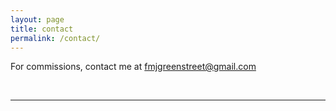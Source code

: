 ```yaml
---
layout: page
title: contact
permalink: /contact/
---
```


For commissions, contact me at [fmjgreenstreet@gmail.com](mailto:fmjgreenstreet@gmail.com)

<br/>
<hr/>
<br/>
<span class="contacticon center">
	<a href="mailto:fmjgreenstreet@gmail.com"><i class="fa fa-envelope-square"></i></a>
	<a href="https://www.instagram.com/francescagreenstreet.art/" target="_blank"><i class="fa-brands fa-instagram"></i></a>
</span>

